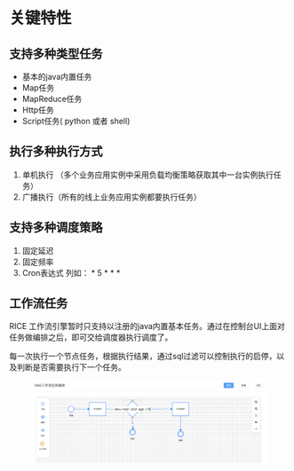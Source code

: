 # 关键特性

## 支持多种类型任务

* 基本的java内置任务
* Map任务
* MapReduce任务
* Http任务
* Script任务( python 或者 shell)&#x20;

## 执行多种执行方式

1. 单机执行 （多个业务应用实例中采用负载均衡策略获取其中一台实例执行任务）
2. 广播执行（所有的线上业务应用实例都要执行任务）

## 支持多种调度策略

1. 固定延迟
2. 固定频率
3. Cron表达式   列如： \* 5 \* \* \*

## 工作流任务

RICE 工作流引擎暂时只支持以注册的java内置基本任务。通过在控制台UI上面对任务做编排之后，即可交给调度器执行调度了。

每一次执行一个节点任务，根据执行结果，通过sql过滤可以控制执行的启停，以及判断是否需要执行下一个任务。

<figure><img src="../.gitbook/assets/image.png" alt=""><figcaption></figcaption></figure>
